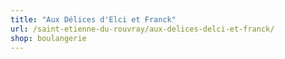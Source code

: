 ```yaml
---
title: "Aux Délices d'Elci et Franck"
url: /saint-etienne-du-rouvray/aux-delices-delci-et-franck/
shop: boulangerie
---
```

